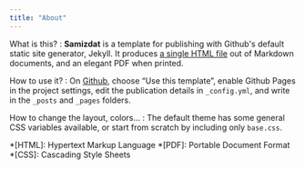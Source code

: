 ```yaml
---
title: "About"
---
```


What is this?
:  **Samizdat** is a template for publishing with Github's default static site generator, Jekyll. It produces <a href="#" download="index">a single HTML file</a> out of Markdown documents, and an elegant PDF when printed.

How to use it?
:  On [Github](https://github.com/cadars/samizdat), choose “Use this template”, enable Github Pages in the project settings, edit the publication details in `_config.yml`, and write in the `_posts` and `_pages` folders.

How to change the layout, colors…
:  The default theme has some general CSS variables available, or start from scratch by including only `base.css`.

*[HTML]: Hypertext Markup Language
*[PDF]: Portable Document Format
*[CSS]: Cascading Style Sheets
